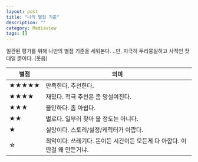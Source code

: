```yaml
---
layout: post
title: "나의 별점 기준"
description: ""
category: Mediaview
tags: []
---
```


일관된 평가를 위해 나만의 별점 기준을 세워본다.
..만, 지극히 두리뭉실하고 사적인 잣대일 뿐이다. (웃음)

별점       | 의미
-----------|------
★★★★★ | 만족한다. 추천한다.
★★★★   | 재밌다. 적극 추천은 좀 망설여진다.
★★★     | 볼만하다. 좀 아쉽다.
★★       | 별로다. 일부러 찾아 볼 정도는 아니다.
★         | 실망이다. 스토리/설정/케릭터가 아깝다.
☆         | 최악이다. 쓰레기다. 돈이든 시간이든 모든게 다 아깝다. 이딴걸 왜 만든거냐.
